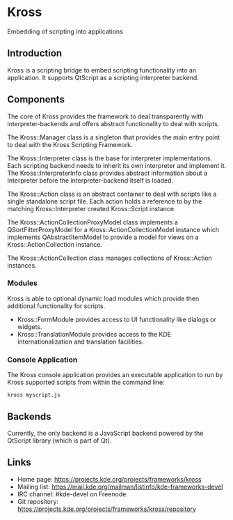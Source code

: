# Kross

Embedding of scripting into applications

## Introduction

Kross is a scripting bridge to embed scripting functionality
into an application. It supports QtScript as a scripting interpreter backend.


## Components

The core of Kross provides the framework to deal transparently
with interpreter-backends and offers abstract functionality
to deal with scripts.

The Kross::Manager class is a singleton that provides the
main entry point to deal with the Kross Scripting Framework.

The Kross::Interpreter class is the base for interpreter
implementations. Each scripting backend needs to inherit
its own interpreter and implement it.
The Kross::InterpreterInfo class provides abstract information
about a Interpreter before the interpreter-backend itself is
loaded.

The Kross::Action class is an abstract container to deal with
scripts like a single standalone script file. Each action holds
a reference to by the matching Kross::Interpreter created
Kross::Script instance.

The Kross::ActionCollectionProxyModel class implements a
QSortFilterProxyModel for a Kross::ActionCollectionModel instance
which implements QAbstractItemModel to provide a model for views
on a Kross::ActionCollection instance.

The Kross::ActionCollection class manages collections of
Kross::Action instances.


### Modules

Kross is able to optional dynamic load modules which provide then
additional functionality for scripts.

- Kross::FormModule provides access to UI functionality like dialogs or
  widgets.
- Kross::TranslationModule provides access to the KDE internationalization and
  translation facilities.


### Console Application

The Kross console application provides an executable application
to run by Kross supported scripts from within the command line:

    kross myscript.js


## Backends

Currently, the only backend is a JavaScript backend powered by the QtScript
library (which is part of Qt).


## Links

- Home page: <https://projects.kde.org/projects/frameworks/kross>
- Mailing list: <https://mail.kde.org/mailman/listinfo/kde-frameworks-devel>
- IRC channel: #kde-devel on Freenode
- Git repository: <https://projects.kde.org/projects/frameworks/kross/repository>
